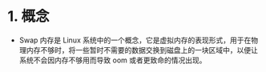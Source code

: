 # 1. 概念
* Swap 内存是 Linux 系统中的一个概念，它是虚拟内存的表现形式，用于在物理内存不够时，将一些暂时不需要的数据交换到磁盘上的一块区域中，以便让系统不会因内存不够用而导致 oom 或者更致命的情况出现。